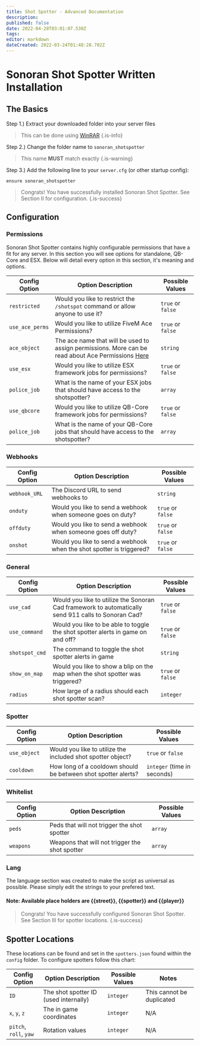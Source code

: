 ```yaml
---
title: Shot Spotter - Advanced Documentation
description: 
published: false
date: 2022-04-28T03:01:07.530Z
tags: 
editor: markdown
dateCreated: 2022-03-24T01:48:28.702Z
---
```


# Sonoran Shot Spotter Written Installation

## The Basics

Step 1.) Extract your downloaded folder into your server files
> This can be done using [WinRAR](https://www.win-rar.com/predownload.html?&L=0) {.is-info}

Step 2.) Change the folder name to `sonoran_shotspotter`
> This name **MUST** match exactly {.is-warning}

Step 3.)  Add the following line to your `server.cfg` (or other startup config): 
```
ensure sonoran_shotspotter
```

> Congrats! You have successfully installed Sonoran Shot Spotter. See Section II for configuration.
{.is-success}


## Configuration
### Permissions
Sonoran Shot Spotter contains highly configurable permissions that have a fit for any server. In this section you will see options for standalone, QB-Core and ESX. Below will detail every option in this section, it's meaning and options.  

| Config Option          | Option Description                                                                                                                         | Possible Values    |
|-----------------------|---------------------------------------------------------------------------------------------------------------------------------------------|------------------------|
| `restricted` | Would you like to restrict the `/shotspot` command or allow anyone to use it? | `true` or `false` |
| `use_ace_perms` | Would you like to utilize FiveM Ace Permissions? | `true` or `false`
| `ace_object` | The ace name that will be used to assign permissions. More can be read about Ace Permissions [Here](https://forum.cfx.re/t/basic-aces-principals-overview-guide/90917)  | `string`
| `use_esx` | Would you like to utilize ESX framework jobs for permissions? | `true` or `false`
| `police_job` | What is the name of your ESX jobs that should have access to the shotspotter? | `array`
| `use_qbcore` | Would you like to utilize QB-Core framework jobs for permissions? | `true` or `false`
| `police_job` | What is the name of your QB-Core jobs that should have access to the shotspotter? | `array`

### Webhooks
| Config Option          | Option Description                                                                                                                         | Possible Values    |
|-----------------------|---------------------------------------------------------------------------------------------------------------------------------------------|------------------------|
| `webhook_URL` | The Discord URL to send webhooks to | `string` 
| `onduty` | Would you like to send a webhook when someone goes on duty? | `true` or `false` 
| `offduty` | Would you like to send a webhook when someone goes off duty? | `true` or `false`
| `onshot` | Would you like to send a webhook when the shot spotter is triggered? | `true` or `false`

### General 
| Config Option          | Option Description                                                                                                                         | Possible Values    |
|-----------------------|---------------------------------------------------------------------------------------------------------------------------------------------|------------------------|
| `use_cad` | Would you like to utilize the Sonoran Cad framework to automatically send 911 calls to Sonoran Cad? | `true` or `false`
| `use_command` | Would you like to be able to toggle the shot spotter alerts in game on and off? | `true` or `false`
| `shotspot_cmd` | The command to toggle the shot spotter alerts in game | `string`
| `show_on_map` | Would you like to show a blip on the map when the shot spotter was triggered? | `true` or `false`
| `radius` | How large of a radius should each shot spotter scan? | `integer` 

### Spotter
| Config Option          | Option Description                                                                                                                         | Possible Values    |
|-----------------------|---------------------------------------------------------------------------------------------------------------------------------------------|------------------------|
| `use_object` | Would you like to utilize the included shot spotter object? | `true` or `false`
| `cooldown` | How long of a cooldown should be between shot spotter alerts?  | `integer` (time in seconds)

### Whitelist
| Config Option          | Option Description                                                                                                                         | Possible Values    |
|-----------------------|---------------------------------------------------------------------------------------------------------------------------------------------|------------------------|
| `peds` | Peds that will not trigger the shot spotter | `array` 
| `weapons` | Weapons that will not trigger the shot spotter | `array`

### Lang
The language section was created to make the script as universal as possible. Please simply edit the strings to your prefered text. 
#### Note: Available place holders are {{street}}, {{spotter}} and {{player}}
> Congrats! You have successfully configured Sonoran Shot Spotter. See Section III for spotter locations.
{.is-success}

## Spotter Locations 
These locations can be found and set in the `spotters.json` found within the `config` folder. To configure spotters follow this chart:

| Config Option          | Option Description                                                                                                                         | Possible Values    | Notes | 
|-----------------------|---------------------------------------------------------------------------------------------------------------------------------------------|------------------------|------------------------|
| `ID` | The shot spotter ID (used internally) | `integer` | This cannot be duplicated
| `x`, `y`, `z` | The in game coordinates | `integer` | N/A
| `pitch`, `roll`, `yaw` | Rotation values | `integer` | N/A